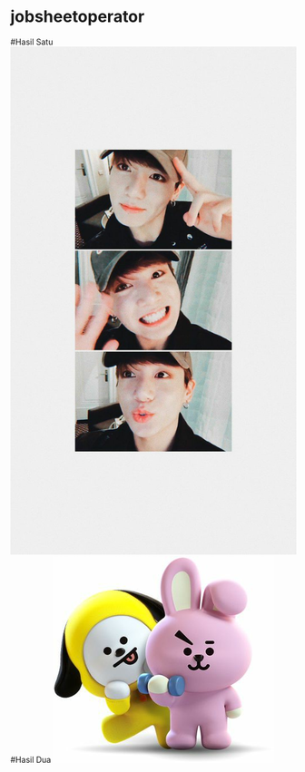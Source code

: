 # jobsheetoperator
#Hasil Satu
![Alt Text](https://github.com/tembang26-rr/jobsheetoperator/blob/master/1535e878599a2e9525c01ff724a816e4.jpg "hasil satu")
#Hasil Dua
![Alt text](https://github.com/tembang26-rr/jobsheetoperator/blob/master/11c3e6540c120e22a1766368ada45356.jpg "hasil dua")
